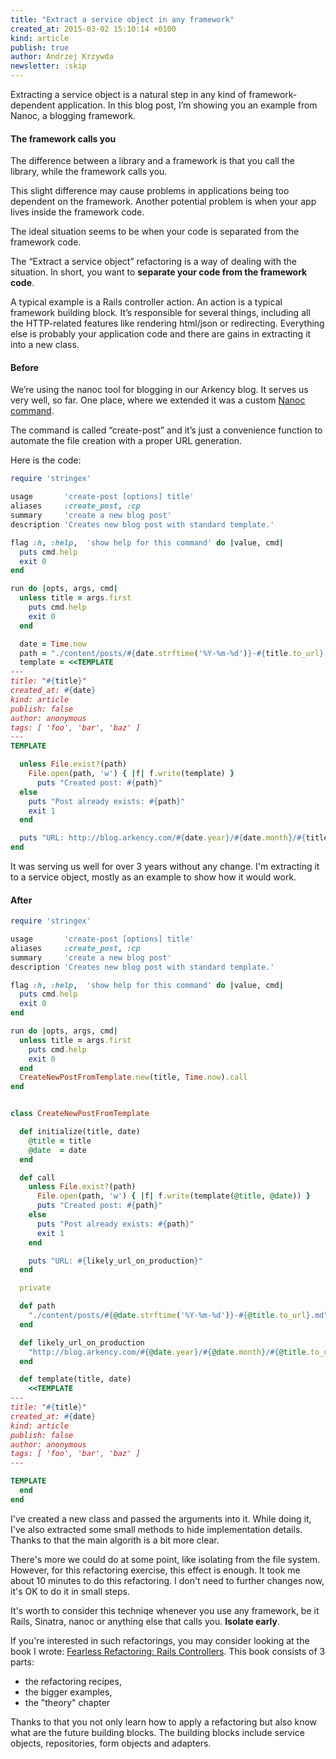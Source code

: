 ```yaml
---
title: "Extract a service object in any framework"
created_at: 2015-03-02 15:10:14 +0100
kind: article
publish: true
author: Andrzej Krzywda
newsletter: :skip
---
```


Extracting a service object is a natural step in any kind of framework-dependent application. In this blog post, I’m showing you an example from Nanoc, a blogging framework.

<!-- more -->

#### The framework calls you

The difference between a library and a framework is that you call the library, while the framework calls you.

This slight difference may cause problems in applications being too dependent on the framework. Another potential problem is when your app lives inside the framework code.

The ideal situation seems to be when your code is separated from the framework code.

The “Extract a service object” refactoring is a way of dealing with the situation. In short, you want to **separate your code from the framework code**. 

A typical example is a Rails controller action. An action is a typical framework building block. It’s responsible for several things, including all the HTTP-related features like rendering html/json or redirecting.
Everything else is probably your application code and there are gains in extracting it into a new class.

#### Before

We’re using the nanoc tool for blogging in our Arkency blog. It serves us very well, so far. One place, where we extended it was a custom [Nanoc command](http://nanoc.ws/docs/basics/).

The command is called “create-post” and it’s just a convenience function to automate the file creation with a proper URL generation.

Here is the code:

```ruby
require 'stringex'

usage       'create-post [options] title'
aliases     :create_post, :cp
summary     'create a new blog post'
description 'Creates new blog post with standard template.'

flag :h, :help,  'show help for this command' do |value, cmd|
  puts cmd.help
  exit 0
end

run do |opts, args, cmd|
  unless title = args.first
    puts cmd.help
    exit 0
  end

  date = Time.now
  path = "./content/posts/#{date.strftime('%Y-%m-%d')}-#{title.to_url}.md"
  template = <<TEMPLATE
---
title: "#{title}"
created_at: #{date}
kind: article
publish: false
author: anonymous
tags: [ 'foo', 'bar', 'baz' ]
---
TEMPLATE

  unless File.exist?(path)
    File.open(path, 'w') { |f| f.write(template) }
      puts "Created post: #{path}"
  else
    puts "Post already exists: #{path}"
    exit 1
  end

  puts "URL: http://blog.arkency.com/#{date.year}/#{date.month}/#{title.to_url}"
end
````

It was serving us well for over 3 years without any change. I'm extracting it to a service object, mostly as an example to show how it would work. 

#### After

````ruby
require 'stringex'

usage       'create-post [options] title'
aliases     :create_post, :cp
summary     'create a new blog post'
description 'Creates new blog post with standard template.'

flag :h, :help,  'show help for this command' do |value, cmd|
  puts cmd.help
  exit 0
end

run do |opts, args, cmd|
  unless title = args.first
    puts cmd.help
    exit 0
  end
  CreateNewPostFromTemplate.new(title, Time.now).call
end


class CreateNewPostFromTemplate

  def initialize(title, date)
    @title = title
    @date  = date
  end

  def call
    unless File.exist?(path)
      File.open(path, 'w') { |f| f.write(template(@title, @date)) }
      puts "Created post: #{path}"
    else
      puts "Post already exists: #{path}"
      exit 1
    end

    puts "URL: #{likely_url_on_production}"
  end

  private

  def path
    "./content/posts/#{@date.strftime('%Y-%m-%d')}-#{@title.to_url}.md"
  end

  def likely_url_on_production
    "http://blog.arkency.com/#{@date.year}/#{@date.month}/#{@title.to_url}"
  end

  def template(title, date)
    <<TEMPLATE
---
title: "#{title}"
created_at: #{date}
kind: article
publish: false
author: anonymous
tags: [ 'foo', 'bar', 'baz' ]
---

TEMPLATE
  end
end
````


I've created a new class and passed the arguments into it. While doing it, I've also extracted some small methods to hide implementation details. Thanks to that the main algorith is a bit more clear.

There's more we could do at some point, like isolating from the file system. However, for this refactoring exercise, this effect is enough. It took me about 10 minutes to do this refactoring. I don't need to further changes now, it's OK to do it in small steps.

It's worth to consider this techniqe whenever you use any framework, be it Rails, Sinatra, nanoc or anything else that calls you. **Isolate early**.

If you're interested in such refactorings, you may consider looking at the book I wrote: [Fearless Refactoring: Rails Controllers](http://controllers.rails-refactoring.com). This book consists of 3 parts: 

* the refactoring recipes, 
* the bigger examples,  
* the "theory" chapter

Thanks to that you not only learn how to apply a refactoring but also know what are the future building blocks. The building blocks include service objects, repositories, form objects and adapters.

